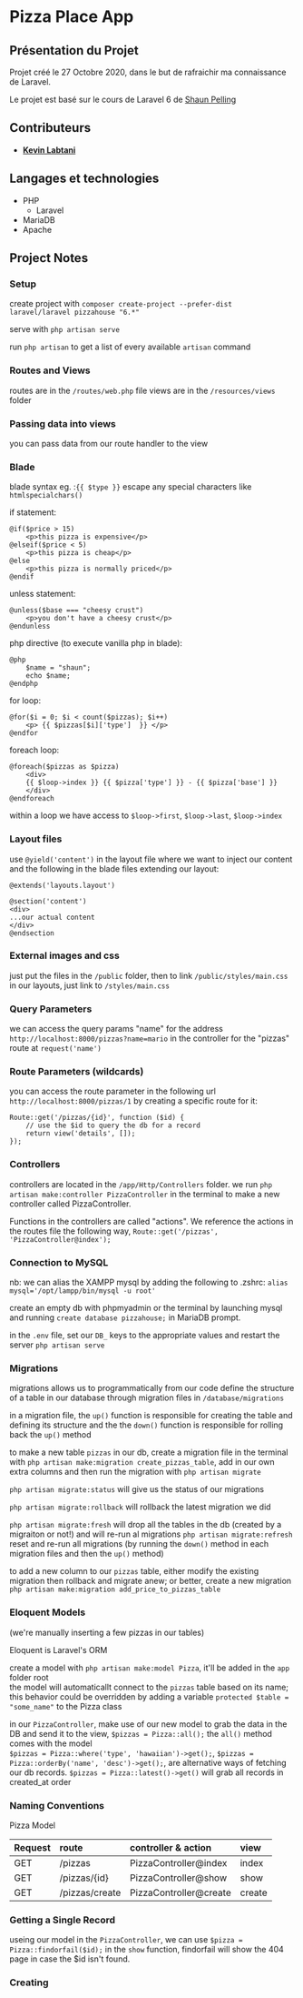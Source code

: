 # Pizza Place App

## Présentation du Projet

Projet créé le 27 Octobre 2020, dans le but de rafraichir ma connaissance de Laravel.

Le projet est basé sur le cours de Laravel 6 de [Shaun Pelling](https://github.com/iamshaunjp)

## Contributeurs

- [**Kevin Labtani**](https://github.com/kevin-labtani)

## Langages et technologies

- PHP
  - Laravel
- MariaDB
- Apache

## Project Notes

### Setup

create project with `composer create-project --prefer-dist laravel/laravel pizzahouse "6.*"`

serve with `php artisan serve`

run `php artisan` to get a list of every available `artisan` command

### Routes and Views

routes are in the `/routes/web.php` file
views are in the `/resources/views` folder

### Passing data into views

you can pass data from our route handler to the view

### Blade

blade syntax eg. :`{{ $type }}` escape any special characters like `htmlspecialchars()`

if statement:

```
@if($price > 15)
    <p>this pizza is expensive</p>
@elseif($price < 5)
    <p>this pizza is cheap</p>
@else
    <p>this pizza is normally priced</p>
@endif
```

unless statement:

```
@unless($base === "cheesy crust")
    <p>you don't have a cheesy crust</p>
@endunless
```

php directive (to execute vanilla php in blade):

```
@php
    $name = "shaun";
    echo $name;
@endphp
```

for loop:

```
@for($i = 0; $i < count($pizzas); $i++)
    <p> {{ $pizzas[$i]['type']  }} </p>
@endfor
```

foreach loop:

```
@foreach($pizzas as $pizza)
    <div>
    {{ $loop->index }} {{ $pizza['type'] }} - {{ $pizza['base'] }}
    </div>
@endforeach
```

within a loop we have access to `$loop->first`, `$loop->last`, `$loop->index`

### Layout files

use `@yield('content')` in the layout file where we want to inject our content and the following in the blade files extending our layout:

```
@extends('layouts.layout')

@section('content')
<div>
...our actual content
</div>
@endsection
```

### External images and css

just put the files in the `/public` folder, then to link `/public/styles/main.css` in our layouts, just link to `/styles/main.css`

### Query Parameters

we can access the query params "name" for the address `http://localhost:8000/pizzas?name=mario` in the controller for the "pizzas" route at `request('name')`

### Route Parameters (wildcards)

you can access the route parameter in the following url `http://localhost:8000/pizzas/1` by creating a specific route for it:

```
Route::get('/pizzas/{id}', function ($id) {
    // use the $id to query the db for a record
    return view('details', []);
});

```

### Controllers

controllers are located in the `/app/Http/Controllers` folder.
we run `php artisan make:controller PizzaController` in the terminal to make a new controller called PizzaController.

Functions in the controllers are called "actions".
We reference the actions in the routes file the following way, `Route::get('/pizzas', 'PizzaController@index');`

### Connection to MySQL

nb: we can alias the XAMPP mysql by adding the following to .zshrc: `alias mysql='/opt/lampp/bin/mysql -u root'`

create an empty db with phpmyadmin or the terminal by launching mysql and running `create database pizzahouse;` in MariaDB prompt.

in the `.env` file, set our `DB_` keys to the appropriate values and restart the server `php artisan serve`

### Migrations

migrations allows us to programmatically from our code define the structure of a table in our database through migration files in `/database/migrations`

in a migration file, the `up()` function is responsible for creating the table and defining its structure and the the `down()` function is responsible for rolling back the `up()` method

to make a new table `pizzas` in our db, create a migration file in the terminal with `php artisan make:migration create_pizzas_table`, add in our own extra columns and then run the migration with `php artisan migrate`

`php artisan migrate:status` will give us the status of our migrations

`php artisan migrate:rollback` will rollback the latest migration we did

`php artisan migrate:fresh` will drop all the tables in the db (created by a migraiton or not!) and will re-run al migrations
`php artisan migrate:refresh` reset and re-run all migrations (by running the `down()` method in each migration files and then the `up()` method)

to add a new column to our `pizzas` table, either modify the existing migration then rollback and migrate anew; or better, create a new migration `php artisan make:migration add_price_to_pizzas_table`

### Eloquent Models

(we're manually inserting a few pizzas in our tables)

Eloquent is Laravel's ORM

create a model with `php artisan make:model Pizza`, it'll be added in the `app` folder root  
the model will automaticallt connect to the `pizzas` table based on its name; this behavior could be overridden by adding a variable `protected $table = "some_name"` to the Pizza class

in our `PizzaController`, make use of our new model to grab the data in the DB and send it to the view, `$pizzas = Pizza::all();` the `all()` method comes with the model  
`$pizzas = Pizza::where('type', 'hawaiian')->get();`, `$pizzas = Pizza::orderBy('name', 'desc')->get();`, are alternative ways of fetching our db records. `$pizzas = Pizza::latest()->get()` will grab all records in created_at order

### Naming Conventions

Pizza Model

| Request | route          | controller & action    | view   |
| :------ | :------------- | :--------------------- | :----- |
| GET     | /pizzas        | PizzaController@index  | index  |
| GET     | /pizzas/{id}   | PizzaController@show   | show   |
| GET     | /pizzas/create | PizzaController@create | create |

### Getting a Single Record

useing our model in the `PizzaController`, we can use `$pizza = Pizza::findorfail($id);` in the `show` function, findorfail will show the 404 page in case the \$id isn't found.

### Creating